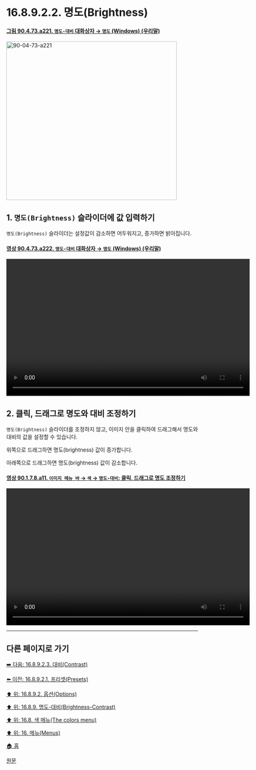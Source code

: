 # 16.8.9.2.2. 명도(Brightness)

<a id="90-04-73-a221"></a>

#### [그림 90.4.73.a221. `명도-대비` 대화상자 → `명도` (Windows) (우리말)](./90-04-0073-brightness_contrast.md#90-04-73-a221)
<img width="448" height="417" alt="90-04-73-a221" src="https://github.com/user-attachments/assets/66ebef04-feb4-4d29-b8de-8c7cf4a56548" />

<a id="16-08-09-02-02-s1"></a>

## 1. `명도(Brightness)` 슬라이더에 값 입력하기
`명도(Brightness)` 슬라이더는 설정값이 감소하면 어두워지고, 증가하면 밝아집니다.

<a id="90-04-73-a222"></a>

#### [영상 90.4.73.a222. `명도-대비` 대화상자 → `명도` (Windows) (우리말)](./90-04-0073-brightness_contrast.md#90-04-73-a222)
<video controls="controls" width="640" height="360" src="https://github.com/user-attachments/assets/101fddc9-e54a-4a45-8884-b2adb8ab4215"></video>

<a id="16-08-09-02-02-s2"></a>

## 2. 클릭, 드래그로 명도와 대비 조정하기
`명도(Brightness)` 슬라이더를 조정하지 않고, 이미지 안을 클릭하여 드래그해서 명도와 대비의 값을 설정할 수 있습니다.

위쪽으로 드래그하면 명도(brightness) 값이 증가합니다.

아래쪽으로 드래그하면 명도(brightness) 값이 감소합니다.

<a id="90-01-07-08-a11"></a>

#### [영상 90.1.7.8.a11. `이미지 메뉴 바` → `색` → `명도-대비`: 클릭, 드래그로 명도 조정하기](./90-01-07-08-brightness_contrast.md#90-01-07-08-a11)
<video controls="controls" width="640" height="360" src="https://github.com/user-attachments/assets/42600546-50b6-4ca7-b4c9-3057e130a81c"></video>

***

## 다른 페이지로 가기

[➡️ 다음: 16.8.9.2.3. 대비(Contrast)](./16-08-09-02-03-contrast.md)

[⬅️ 이전: 16.8.9.2.1. 프리셋(Presets)](./16-08-09-02-01-presets.md)

[⬆️ 위: 16.8.9.2. 옵션(Options)](./16-08-09-02-00-options.md)

[⬆️ 위: 16.8.9. 명도-대비(Brightness-Contrast)](./16-08-09-00-brightness-contrast.md)

[⬆️ 위: 16.8. 색 메뉴(The colors menu)](./16-08-00-the-colors-menu.md)

[⬆️ 위: 16. 메뉴(Menus)](./16-00-menus.md)

[🏠 홈](./00-home.md)

[원문](https://docs.gimp.org/2.10/ko/gimp-tool-brightness-contrast.html#idm31016)